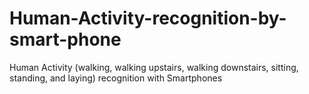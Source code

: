 # Human-Activity-recognition-by-smart-phone
Human Activity (walking, walking upstairs, walking downstairs, sitting, standing, and laying) recognition with Smartphones 
